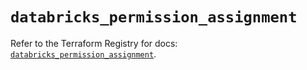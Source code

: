 # `databricks_permission_assignment`

Refer to the Terraform Registry for docs: [`databricks_permission_assignment`](https://registry.terraform.io/providers/databricks/databricks/1.86.0/docs/resources/permission_assignment).
